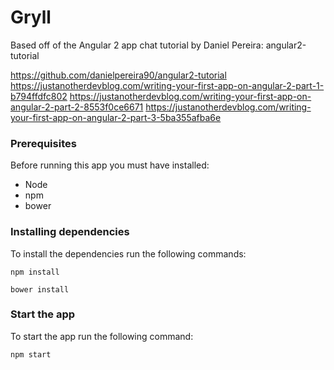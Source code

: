 # Gryll
Based off of the Angular 2 app chat tutorial by Daniel Pereira: angular2-tutorial

https://github.com/danielpereira90/angular2-tutorial
https://justanotherdevblog.com/writing-your-first-app-on-angular-2-part-1-b794ffdfc802
https://justanotherdevblog.com/writing-your-first-app-on-angular-2-part-2-8553f0ce6671
https://justanotherdevblog.com/writing-your-first-app-on-angular-2-part-3-5ba355afba6e


### Prerequisites

Before running this app you must have installed:

* Node
* npm
* bower

### Installing dependencies

To install the dependencies run the following commands:

`npm install`

`bower install`

### Start the app

To start the app run the following command:

`npm start`
